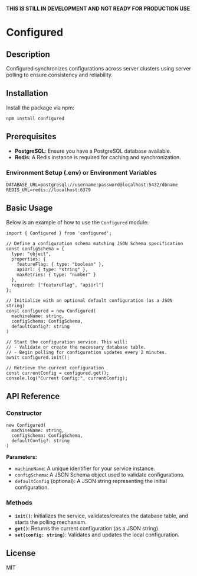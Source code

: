 **THIS IS STILL IN DEVELOPMENT AND NOT READY FOR PRODUCTION USE**

Configured
==========

Description
-----------

Configured synchronizes configurations across server clusters using server polling to ensure consistency and reliability. 


Installation
------------

Install the package via npm:

    npm install configured

Prerequisites
-------------

*   **PostgreSQL**: Ensure you have a PostgreSQL database available.
*   **Redis**: A Redis instance is required for caching and synchronization.

### Environment Setup (.env) or Environment Variables

    DATABASE_URL=postgresql://username:password@localhost:5432/dbname
    REDIS_URL=redis://localhost:6379

Basic Usage
-----------

Below is an example of how to use the `Configured` module:

    import { Configured } from 'configured';
    
    // Define a configuration schema matching JSON Schema specification
    const configSchema = {
      type: "object",
      properties: {
        featureFlag: { type: "boolean" },
        apiUrl: { type: "string" },
        maxRetries: { type: "number" }
      },
      required: ["featureFlag", "apiUrl"]
    };
    
    // Initialize with an optional default configuration (as a JSON string)
    const configured = new Configured(
      machineName: string,
      configSchema: ConfigSchema,
      defaultConfig?: string
    )
    
    // Start the configuration service. This will:
    // - Validate or create the necessary database table.
    // - Begin polling for configuration updates every 2 minutes.
    await configured.init();
    
    // Retrieve the current configuration
    const currentConfig = configured.get();
    console.log("Current Config:", currentConfig);
    

API Reference
-------------

### Constructor

    new Configured(
      machineName: string,
      configSchema: ConfigSchema,
      defaultConfig?: string
    )
    

**Parameters:**

*   `machineName`: A unique identifier for your service instance.
*   `configSchema`: A JSON Schema object used to validate configurations.
*   `defaultConfig` (optional): A JSON string representing the initial configuration.

### Methods

*   **`init()`**: Initializes the service, validates/creates the database table, and starts the polling mechanism.
*   **`get()`**: Returns the current configuration (as a JSON string).
*   **`set(config: string)`**: Validates and updates the local configuration.

License
-------

MIT
